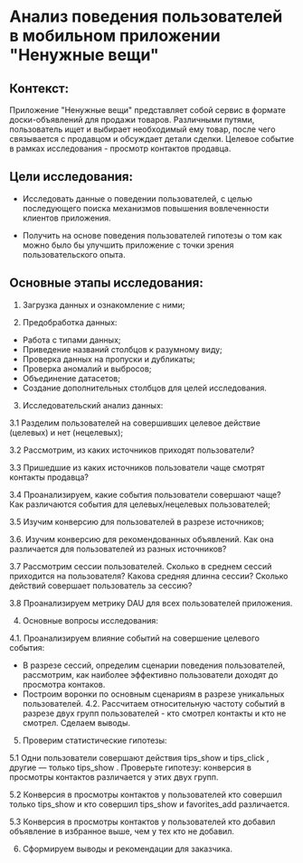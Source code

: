 # Анализ поведения пользователей в мобильном приложении "Ненужные вещи"
## Контекст:

Приложение "Ненужные вещи" представляет собой сервис в формате доски-объявлений для продажи товаров. Различными путями, пользователь ищет и выбирает необходимый ему товар, после чего связывается с продавцом и обсуждает детали сделки. Целевое событие в рамках исследования - просмотр контактов продавца.

## Цели исследования:

- Исследовать данные о поведении пользователей, с целью последующего поиска механизмов повышения вовлеченности клиентов приложения.

- Получить на основе поведения пользователей гипотезы о том как можно было бы улучшить приложение с точки зрения пользовательского опыта.

## Основные этапы исследования:

1. Загрузка данных и ознакомление с ними;

2. Предобработка данных:

- Работа с типами данных;
- Приведение названий столбцов к разумному виду;
- Проверка данных на пропуски и дубликаты;
- Проверка аномалий и выбросов;
- Объединение датасетов;
- Создание дополнительных столбцов для целей исследования.
3. Исследовательский анализ данных:

3.1 Разделим пользователей на совершивших целевое действие (целевых) и нет (нецелевых);

3.2 Рассмотрим, из каких источников приходят пользователи?

3.3 Пришедшие из каких источников пользователи чаще смотрят контакты продавца?

3.4 Проанализируем, какие события пользователи совершают чаще? Как различаются события для целевых/нецелевых пользователей;

3.5 Изучим конверсию для пользователей в разрезе источников;

3.6. Изучим конверсию для рекомендованных объявлений. Как она различается для пользователей из разных источников?

3.7 Рассмотрим сессии пользователей. Сколько в среднем сессий приходится на пользователя? Какова средняя длинна сессии? Сколько действий совершает пользователь за сессию?

3.8 Проанализируем метрику DAU для всех пользователей приложения.

4. Основные вопросы исследования:

4.1. Проанализируем влияние событий на совершение целевого события:

- В разрезе сессий, определим сценарии поведения пользователей, рассмотрим, как наиболее эффективно пользователи доходят до просмотра контаков.
- Построим воронки по основным сценариям в разрезе уникальных пользователей.
4.2. Рассчитаем относительную частоту событий в разрезе двух групп пользователей - кто смотрел контакты и кто не смотрел. Сделаем выводы.

5. Проверим статистические гипотезы:

5.1 Одни пользователи совершают действия tips_show и tips_click , другие — только tips_show . Проверьте гипотезу: конверсия в просмотры контактов различается у этих двух групп.

5.2 Конверсия в просмотры контактов у пользователей кто совершил только tips_show и кто совершил tips_show и favorites_add различается.

5.3 Конверсия в просмотры контактов у пользователей кто добавил объявление в избранное выше, чем у тех кто не добавил.

6. Сформируем выводы и рекомендации для заказчика.

